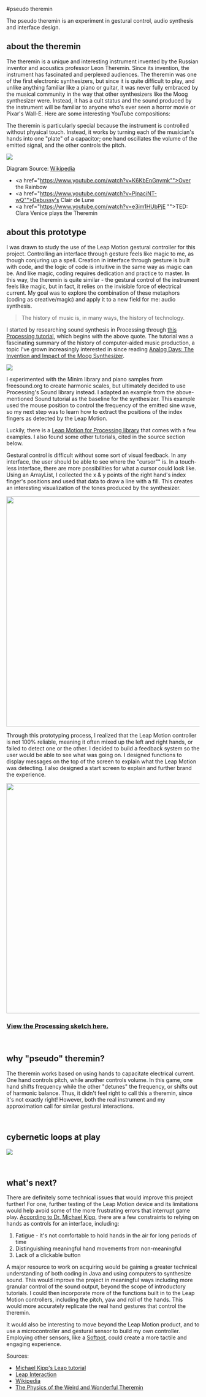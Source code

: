 
#pseudo theremin 

The pseudo theremin is an experiment in gestural control, audio synthesis and interface design. 

## about the theremin

The theremin is a unique and interesting instrument invented by the Russian inventor and acoustics professor Leon Theremin. Since its invention, the instrument has fascinated and perplexed audiences. The theremin was one of the first electronic synthesizers, but since it is quite difficult to play, and unlike anything familiar like a piano or guitar, it was never fully embraced by the musical community in the way that other synthesizers like the Moog synthesizer were. Instead, it has a cult status and the sound produced by the instrument will be familiar to anyone who's ever seen a horror movie or Pixar's Wall-E. Here are some interesting YouTube compositions:

The theremin is particularly special because the instrument is controlled without physical touch. Instead, it works by turning each of the musician's hands into one "plate" of a capacitor; one hand oscillates the volume of the emitted signal, and the other controls the pitch. 

<img src="https://upload.wikimedia.org/wikipedia/commons/c/cb/Block_diagram_Theremin.png" />

Diagram Source: <a href="https://en.wikipedia.org/wiki/Theremin">Wikipedia</a>

* <a href="https://www.youtube.com/watch?v=K6KbEnGnymk"">Over the Rainbow</a>
* <a href="https://www.youtube.com/watch?v=PjnaciNT-wQ"">Debussy's Clair de Lune</a>
* <a href="https://www.youtube.com/watch?v=e3im1HUbPjE "">TED: Clara Venice plays the Theremin</a>


## about this prototype

I was drawn to study the use of the Leap Motion gestural controller for this project. Controlling an interface through gesture feels like magic to me, as though conjuring up a spell. Creation in interface through gesture is built with code, and the logic of code is intuitive in the same way as magic can be. And like magic, coding requires dedication and practice to master. In this way, the theremin is quite similar - the gestural control of the instrument feels like magic, but in fact, it relies on the invisible force of electrical current. My goal was to explore the combination of these metaphors (coding as creative/magic) and apply it to a new field for me: audio synthesis. 

<blockquote>The history of music is, in many ways, the history of technology. </blockquote>

I started by researching sound synthesis in Processing through <a href="https://processing.org/tutorials/sound">this Processing tutorial</a>, which begins with the above quote. The tutorial was a fascinating summary of the history of computer-aided music production, a topic I've grown increasingly interested in since reading <a href="https://www.goodreads.com/book/show/37535.Analog_Days">Analog Days: The Invention and Impact of the Moog Synthesizer</a>. 

<img src="https://processing.org/tutorials/sound/imgs/56-1.svg" />

I experimented with the Minim library and piano samples from freesound.org to create harmonic scales, but ultimately decided to use Processing's Sound library instead. I adapted an example from the above-mentioned Sound tutorial as the baseline for the synthesizer. This example used the mouse position to control the frequency of the emitted sine wave, so my next step was to learn how to extract the positions of the index fingers as detected by the Leap Motion.

Luckily, there is a <a href="https://github.com/nok/leap-motion-processing">Leap Motion for Processing library</a> that comes with a few examples. I also found some other tutorials, cited in the source section below. 

Gestural control is difficult without some sort of visual feedback. In any interface, the user should be able to see where the "cursor"" is. In a touch-less interface, there are more possibilities for what a cursor could look like. Using an ArrayList, I collected the x & y points of the right hand's index finger's positions and used that data to draw a line with a fill. This creates an interesting visualization of the tones produced by the synthesizer. 

<img src="demo1.png" width="600px"/>

Through this prototyping process, I realized that the Leap Motion controller is not 100% reliable, meaning it often mixed up the left and right hands, or failed to detect one or the other. I decided to build a feedback system so the user would be able to see what was going on. I designed functions to display messages on the top of the screen to explain what the Leap Motion was detecting. I also designed a start screen to explain and further brand the experience.

<img src="comp-media-midterm/data/instructions.jpg" width="600px" />


### <a href="comp-media-midterm/comp-media-midterm.pde">View the Processing sketch here.</a>

&nbsp;


## why "pseudo" theremin?

The theremin works based on using hands to capacitate electrical current. One hand controls pitch, while another controls volume. In this game, one hand shifts frequency while the other "detunes" the frequency, or shifts out of harmonic balance. Thus, it didn't feel right to call this a theremin, since it's not exactly right! However, both the real instrument and my approximation call for similar gestural interactions. 

&nbsp;

## cybernetic loops at play

<img src="cybernetic-loops.jpg" />

&nbsp;

## what's next? 

There are definitely some technical issues that would improve this project further! For one, further testing of the Leap Motion device and its limitations would help avoid some of the more frustrating errors that interrupt game play. <a href="#limitations">According to Dr. Michael Kipp</a>, there are a few constraints to relying on hands as controls for an interface, including: 

1. Fatigue - it's not comfortable to hold hands in the air for long periods of time
2. Distinguishing meaningful hand movements from non-meaningful
3. Lack of a clickable button

A major resource to work on acquiring would be gaining a greater technical understanding of both coding in Java and using computers to synthesize sound. This would improve the project in meaningful ways including more granular control of the sound output, beyond the scope of introductory tutorials. I could then incorporate more of the functions built in to the Leap Motion controllers, including the pitch, yaw and roll of the hands. This would more accurately replicate the real hand gestures that control the theremin. 

It would also be interesting to move beyond the Leap Motion product, and to use a microcontroller and gestural sensor to build my own controller. Employing other sensors, like a <a href="https://www.sparkfun.com/products/8680">Softpot</a>, could create a more tactile and engaging experience.


Sources: 

* <a id="limitations" href="http://michaelkipp.de/interaction/leap.html">Michael Kipp's Leap tutorial</a>
* <a href="https://github.com/mkipp/LeapInteraction">Leap Interaction</a>
* <a href="https://en.wikipedia.org/wiki/Theremin" />Wikipedia</a>
* <a href="https://www.youtube.com/watch?v=KDG15-iTJLw">The Physics of the Weird and Wonderful Theremin</a>




